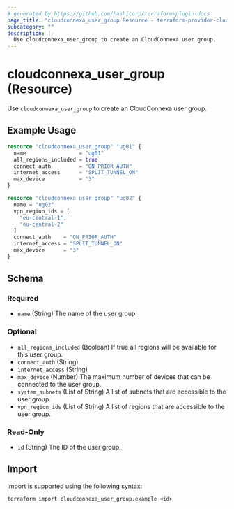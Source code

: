 ```yaml
---
# generated by https://github.com/hashicorp/terraform-plugin-docs
page_title: "cloudconnexa_user_group Resource - terraform-provider-cloudconnexa"
subcategory: ""
description: |-
  Use cloudconnexa_user_group to create an CloudConnexa user group.
---
```


# cloudconnexa_user_group (Resource)

Use `cloudconnexa_user_group` to create an CloudConnexa user group.

## Example Usage

```terraform
resource "cloudconnexa_user_group" "ug01" {
  name                 = "ug01"
  all_regions_included = true
  connect_auth         = "ON_PRIOR_AUTH"
  internet_access      = "SPLIT_TUNNEL_ON"
  max_device           = "3"
}

resource "cloudconnexa_user_group" "ug02" {
  name = "ug02"
  vpn_region_ids = [
    "eu-central-1",
    "eu-central-2"
  ]
  connect_auth    = "ON_PRIOR_AUTH"
  internet_access = "SPLIT_TUNNEL_ON"
  max_device      = "3"
}
```

<!-- schema generated by tfplugindocs -->
## Schema

### Required

- `name` (String) The name of the user group.

### Optional

- `all_regions_included` (Boolean) If true all regions will be available for this user group.
- `connect_auth` (String)
- `internet_access` (String)
- `max_device` (Number) The maximum number of devices that can be connected to the user group.
- `system_subnets` (List of String) A list of subnets that are accessible to the user group.
- `vpn_region_ids` (List of String) A list of regions that are accessible to the user group.

### Read-Only

- `id` (String) The ID of the user group.

## Import

Import is supported using the following syntax:

```shell
terraform import cloudconnexa_user_group.example <id>
```
